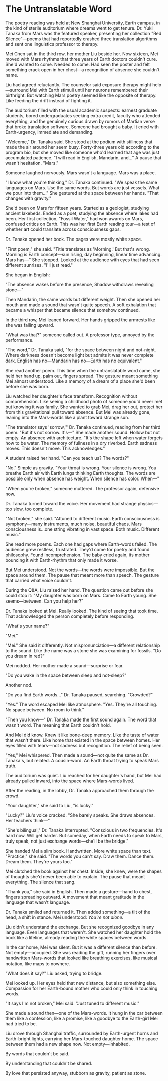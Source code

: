 # The Untranslatable Word

The poetry reading was held at New Shanghai University, Earth campus, in the kind of sterile auditorium where dreams went to get tenure. Dr. Yuki Tanaka from Mars was the featured speaker, presenting her collection "Red Silence"—poems that had reportedly crashed three translation algorithms and sent one linguistics professor to therapy.

Mei Chen sat in the third row, her mother Liu beside her. Now sixteen, Mei moved with Mars rhythms that three years of Earth doctors couldn't cure. She'd wanted to come. Needed to come. Had seen the poster and felt something crack open in her chest—a recognition of absence she couldn't name.

Liu had agreed reluctantly. The counselor said exposure therapy might help—surround Mei with Earth stimuli until her neurons remembered their birthright. But watching Mars poetry seemed like the opposite of therapy. Like feeding the drift instead of fighting it.

The auditorium filled with the usual academic suspects: earnest graduate students, bored undergraduates seeking extra credit, faculty who attended everything, and the genuinely curious drawn by rumors of Martian verse that broke translation software. Someone had brought a baby. It cried with Earth-urgency, immediate and demanding.

"Welcome," Dr. Tanaka said. She stood at the podium with stillness that made the air around her seem busy. Forty-three years old according to the program bio, but she moved like someone who'd learned that age was just accumulated patience. "I will read in English, Mandarin, and..." A pause that wasn't hesitation. "Mars."

Someone laughed nervously. Mars wasn't a language. Mars was a place.

"I know what you're thinking," Dr. Tanaka continued. "We speak the same languages on Mars. Use the same words. But words are just vessels. What we pour into them..." She gestured at the space between her hands. "That changes with gravity."

She'd been on Mars for fifteen years. Started as a geologist, studying ancient lakebeds. Ended as a poet, studying the absence where lakes had been. Her first collection, "Fossil Water," had won awards on Mars, confused critics on Earth. This was her first Earth reading tour—a test of whether art could translate across consciousness gaps.

Dr. Tanaka opened her book. The pages were mostly white space.

"First poem," she said. "Title translates as 'Morning.' But that's wrong. Morning is Earth concept—sun rising, day beginning, linear time advancing. Mars has—" She stopped. Looked at the audience with eyes that had seen different sunrises. "I'll just read."

She began in English:

"The absence wakes before the presence,
Shadow withdraws revealing stone—"

Then Mandarin, the same words but different weight. Then she opened her mouth and made a sound that wasn't quite speech. A soft exhalation that became a whisper that became silence that somehow continued.

In the third row, Mei leaned forward. Her hands gripped the armrests like she was falling upward.

"What was that?" someone called out. A professor type, annoyed by the performance.

"The word," Dr. Tanaka said, "for the space between night and not-night. Where darkness doesn't become light but admits it was never complete dark. English has no—Mandarin has no—Earth has no equivalent."

She read another poem. This time when the untranslatable word came, she held her hand up, palm out, fingers spread. The gesture meant something Mei almost understood. Like a memory of a dream of a place she'd been before she was born.

Liu watched her daughter's face transform. Recognition without comprehension. Like seeing a childhood photo of someone you'd never met but knowing it was family. She wanted to grab Mei, drag her out, protect her from this gravitational pull toward absence. But Mei was already gone, leaning into the Mars-words like a plant toward strange sun.

"The translator says 'sorrow,'" Dr. Tanaka continued, reading from her third poem. "But it's not sorrow. It's—" She made another sound. Hollow but not empty. An absence with architecture. "It's the shape left when water forgets how to be water. The memory of fullness in a dry riverbed. Earth sadness moves. This doesn't move. This acknowledges."

A student raised her hand. "Can you teach us? The words?"

"No." Simple as gravity. "Your throat is wrong. Your silence is wrong. You breathe Earth air with Earth lungs thinking Earth thoughts. The words are possible only when absence has weight. When silence has color. When—"

"When you're broken," someone muttered. The professor again, defensive now.

Dr. Tanaka turned toward the voice. Her movement had strange physics—too slow, too complete.

"Not broken," she said. "Attuned to different music. Earth consciousness is symphony—many instruments, much noise, beautiful chaos. Mars consciousness is...one string vibrating in vast space. Both music. Different music."

She read more poems. Each one had gaps where Earth-words failed. The audience grew restless, frustrated. They'd come for poetry and found philosophy. Found incomprehension. The baby cried again, its mother bouncing it with Earth-rhythm that only made it worse.

But Mei understood. Not the words—the words were impossible. But the space around them. The pause that meant more than speech. The gesture that carried what voice couldn't.

During the Q&A, Liu raised her hand. The question came out before she could stop it: "My daughter was born on Mars. Came to Earth young. She seems—between. Can you help her?"

Dr. Tanaka looked at Mei. Really looked. The kind of seeing that took time. That acknowledged the person completely before responding.

"What's your name?"

"Mei."

"Mei." She said it differently. Not mispronunciation—a different relationship to the sound. Like the name was a stone she was examining for fossils. "Do you dream in red?"

Mei nodded. Her mother made a sound—surprise or fear.

"Do you wake in the space between sleep and not-sleep?"

Another nod.

"Do you find Earth words..." Dr. Tanaka paused, searching. "Crowded?"

"Yes." The word escaped Mei like atmosphere. "Yes. They're all touching. No space between. No room to think."

"Then you know—" Dr. Tanaka made the first sound again. The word that wasn't word. The meaning that Earth couldn't hold.

And Mei did know. Knew it like bone-deep memory. Like the taste of water that wasn't there. Like home that existed in the space between homes. Her eyes filled with tears—not sadness but recognition. The relief of being seen.

"Yes," Mei whispered. Then made a sound—not quite the same as Dr. Tanaka's, but related. A cousin-word. An Earth throat trying to speak Mars truth.

The auditorium was quiet. Liu reached for her daughter's hand, but Mei had already pulled inward, into the space where Mars-words lived.

After the reading, in the lobby, Dr. Tanaka approached them through the crowd.

"Your daughter," she said to Liu, "is lucky."

"Lucky?" Liu's voice cracked. "She barely speaks. She draws absences. Her teachers think—"

"She's bilingual," Dr. Tanaka interrupted. "Conscious in two frequencies. It's hard now. Will get harder. But someday, when Earth needs to speak to Mars, truly speak, not just exchange words—she'll be the bridge."

She handed Mei a slim book. Handwritten. More white space than text. "Practice," she said. "The words you can't say. Draw them. Dance them. Dream them. They're yours too."

Mei clutched the book against her chest. Inside, she knew, were the shapes of thoughts she'd never been able to explain. The pause that meant everything. The silence that sang.

"Thank you," she said in English. Then made a gesture—hand to chest, fingers spreading outward. A movement that meant gratitude in the language that wasn't language.

Dr. Tanaka smiled and returned it. Then added something—a tilt of the head, a shift in stance. Mei understood: *You're not alone.*

Liu didn't understand the exchange. But she recognized goodbye in any language. Even languages that weren't. She watched her daughter hold the book like a lifeline, already reading the white spaces between words.

In the car home, Mei was silent. But it was a different silence than before. Not empty—occupied. She was reading the gift, running her fingers over handwritten Mars-words that looked like breathing exercises, like musical notation, like maps to nowhere.

"What does it say?" Liu asked, trying to bridge.

Mei looked up. Her eyes held that new distance, but also something else. Compassion for her Earth-bound mother who could only think in touching words.

"It says I'm not broken," Mei said. "Just tuned to different music."

She made a sound then—one of the Mars-words. It hung in the car between them like a confession, like a promise, like a goodbye to the Earth-girl Mei had tried to be.

Liu drove through Shanghai traffic, surrounded by Earth-urgent horns and Earth-bright lights, carrying her Mars-touched daughter home. The space between them had a new shape now. Not empty—inhabited.

By words that couldn't be said.

By understanding that couldn't be shared.

By love that persisted anyway, stubborn as gravity, patient as stone.